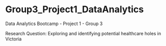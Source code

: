 # Group3_Project1_DataAnalytics
Data Analytics Bootcamp - Project 1 - Group 3

Research Question:
Exploring and identifying potential healthcare holes in Victoria